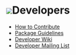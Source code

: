 ![](/images/icons/magnifier.gif)Developers
==========================================

* [How to Contribute](http://wiki.fhcrc.org/bioc/HowTo/Package_Contribution/)
* [Package Guidelines](http://wiki.fhcrc.org/bioc/Package_Guidelines/)
* [Developer Wiki](http://wiki.fhcrc.org/bioc/DeveloperPage/)
* [Developer Mailing List](https://stat.ethz.ch/mailman/listinfo/bioc-devel)
